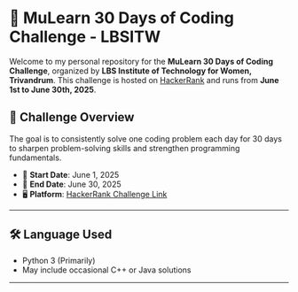 # 🚀 MuLearn 30 Days of Coding Challenge - LBSITW

Welcome to my personal repository for the **MuLearn 30 Days of Coding Challenge**, organized by **LBS Institute of Technology for Women, Trivandrum**. This challenge is hosted on [HackerRank](https://www.hackerrank.com/mulearn-30-days-coding-challenge) and runs from **June 1st to June 30th, 2025**.

## 📅 Challenge Overview

The goal is to consistently solve one coding problem each day for 30 days to sharpen problem-solving skills and strengthen programming fundamentals.

- 🏁 **Start Date**: June 1, 2025  
- 🏁 **End Date**: June 30, 2025  
- 🖥️ **Platform**: [HackerRank Challenge Link](https://www.hackerrank.com/mulearn-30-days-coding-challenge)

---

## 🛠️ Language Used

- Python 3 (Primarily)
- May include occasional C++ or Java solutions

---

